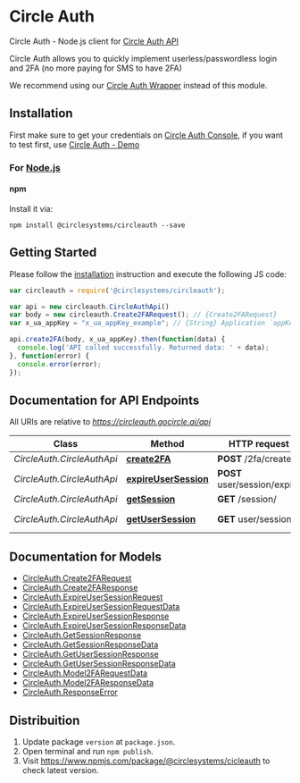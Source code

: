 # Circle Auth

Circle Auth - Node.js client for [Circle Auth API](https://circleauth.gocircle.ai/docs/)
<br>

Circle Auth allows you to quickly implement userless/passwordless login and 2FA (no more paying for SMS to have 2FA)
<br>

We recommend using our [Circle Auth Wrapper](https://github.com/circlesystems/circleauth-wrapper) instead of this module.

## Installation

First make sure to get your credentials on [Circle Auth Console](https://console.gocircle.ai/), if you want to test first, use [Circle Auth - Demo](https://circleauth.gocircle.ai/demo)

### For [Node.js](https://nodejs.org/)

#### npm

Install it via:

```shell
npm install @circlesystems/circleauth --save
```

## Getting Started

Please follow the [installation](#installation) instruction and execute the following JS code:

```javascript
var circleauth = require('@circlesystems/circleauth');

var api = new circleauth.CircleAuthApi()
var body = new circleauth.Create2FARequest(); // {Create2FARequest} 
var x_ua_appKey = "x_ua_appKey_example"; // {String} Application `appKey`

api.create2FA(body, x_ua_appKey).then(function(data) {
  console.log('API called successfully. Returned data: ' + data);
}, function(error) {
  console.error(error);
});

```

## Documentation for API Endpoints

All URIs are relative to *https://circleauth.gocircle.ai/api*

Class | Method | HTTP request | Description
------------ | ------------- | ------------- | -------------
*CircleAuth.CircleAuthApi* | [**create2FA**](docs/CircleAuthApi.md#create2FA) | **POST** /2fa/create/ | Create 2FA
*CircleAuth.CircleAuthApi* | [**expireUserSession**](docs/CircleAuthApi.md#expireUserSession) | **POST** user/session/expire | Expire User Session
*CircleAuth.CircleAuthApi* | [**getSession**](docs/CircleAuthApi.md#getSession) | **GET** /session/ | Get Session
*CircleAuth.CircleAuthApi* | [**getUserSession**](docs/CircleAuthApi.md#getUserSession) | **GET** user/session | Get User Session

## Documentation for Models

 - [CircleAuth.Create2FARequest](docs/Create2FARequest.md)
 - [CircleAuth.Create2FAResponse](docs/Create2FAResponse.md)
 - [CircleAuth.ExpireUserSessionRequest](docs/ExpireUserSessionRequest.md)
 - [CircleAuth.ExpireUserSessionRequestData](docs/ExpireUserSessionRequestData.md)
 - [CircleAuth.ExpireUserSessionResponse](docs/ExpireUserSessionResponse.md)
 - [CircleAuth.ExpireUserSessionResponseData](docs/ExpireUserSessionResponseData.md)
 - [CircleAuth.GetSessionResponse](docs/GetSessionResponse.md)
 - [CircleAuth.GetSessionResponseData](docs/GetSessionResponseData.md)
 - [CircleAuth.GetUserSessionResponse](docs/GetUserSessionResponse.md)
 - [CircleAuth.GetUserSessionResponseData](docs/GetUserSessionResponseData.md)
 - [CircleAuth.Model2FARequestData](docs/Model2FARequestData.md)
 - [CircleAuth.Model2FAResponseData](docs/Model2FAResponseData.md)
 - [CircleAuth.ResponseError](docs/ResponseError.md)


## Distribuition

1.  Update package `version` at `package.json`.
2.  Open terminal and run `npm publish`.
3.  Visit https://www.npmjs.com/package/@circlesystems/cicleauth to check latest version.
